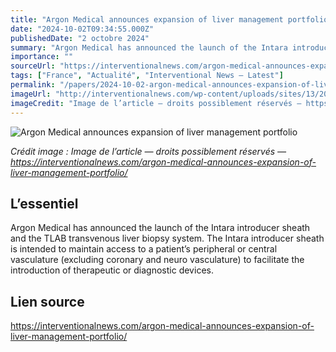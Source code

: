 ```yaml
---
title: "Argon Medical announces expansion of liver management portfolio"
date: "2024-10-02T09:34:55.000Z"
publishedDate: "2 octobre 2024"
summary: "Argon Medical has announced the launch of the Intara introducer sheath and the TLAB transvenous liver biopsy system. The Intara introducer sheath is intended to maintain access to a patient’s peripheral or central vasculature (excluding coronary and neuro vasculature) to facilitate the introduction of therapeutic or diagnostic devices."
importance: ""
sourceUrl: "https://interventionalnews.com/argon-medical-announces-expansion-of-liver-management-portfolio/"
tags: ["France", "Actualité", "Interventional News — Latest"]
permalink: "/papers/2024-10-02-argon-medical-announces-expansion-of-liver-management-portfolio"
imageUrl: "http://interventionalnews.com/wp-content/uploads/sites/13/2023/06/argon-featured.jpg"
imageCredit: "Image de l’article — droits possiblement réservés — https://interventionalnews.com/argon-medical-announces-expansion-of-liver-management-portfolio/"
---
```


![Argon Medical announces expansion of liver management portfolio](http://interventionalnews.com/wp-content/uploads/sites/13/2023/06/argon-featured.jpg)

*Crédit image : Image de l’article — droits possiblement réservés — https://interventionalnews.com/argon-medical-announces-expansion-of-liver-management-portfolio/*

## L’essentiel

Argon Medical has announced the launch of the Intara introducer sheath and the TLAB transvenous liver biopsy system. The Intara introducer sheath is intended to maintain access to a patient’s peripheral or central vasculature (excluding coronary and neuro vasculature) to facilitate the introduction of therapeutic or diagnostic devices.

## Lien source

https://interventionalnews.com/argon-medical-announces-expansion-of-liver-management-portfolio/
